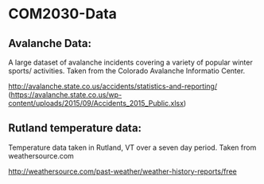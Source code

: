 # COM2030-Data

## Avalanche Data: 
A large dataset of avalanche incidents covering a variety of popular winter sports/ activities.
Taken from the Colorado Avalanche Informatio Center.

http://avalanche.state.co.us/accidents/statistics-and-reporting/ (https://avalanche.state.co.us/wp-content/uploads/2015/09/Accidents_2015_Public.xlsx)

## Rutland temperature data:
Temperature data taken in Rutland, VT over a seven day period.
Taken from weathersource.com

http://weathersource.com/past-weather/weather-history-reports/free
